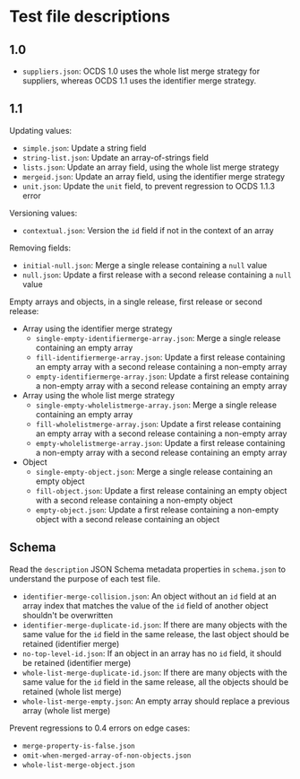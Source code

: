 # Test file descriptions

## 1.0

* `suppliers.json`: OCDS 1.0 uses the whole list merge strategy for suppliers, whereas OCDS 1.1 uses the identifier merge strategy.

## 1.1

Updating values:

* `simple.json`: Update a string field
* `string-list.json`: Update an array-of-strings field
* `lists.json`: Update an array field, using the whole list merge strategy
* `mergeid.json`: Update an array field, using the identifier merge strategy
* `unit.json`: Update the `unit` field, to prevent regression to OCDS 1.1.3 error

Versioning values:

* `contextual.json`: Version the `id` field if not in the context of an array

Removing fields:

* `initial-null.json`: Merge a single release containing a `null` value
* `null.json`: Update a first release with a second release containing a `null` value

Empty arrays and objects, in a single release, first release or second release:

* Array using the identifier merge strategy
  * `single-empty-identifiermerge-array.json`: Merge a single release containing an empty array
  * `fill-identifiermerge-array.json`: Update a first release containing an empty array with a second release containing a non-empty array
  * `empty-identifiermerge-array.json`: Update a first release containing a non-empty array with a second release containing an empty array
* Array using the whole list merge strategy
  * `single-empty-wholelistmerge-array.json`: Merge a single release containing an empty array
  * `fill-wholelistmerge-array.json`: Update a first release containing an empty array with a second release containing a non-empty array
  * `empty-wholelistmerge-array.json`: Update a first release containing a non-empty array with a second release containing an empty array
* Object
  * `single-empty-object.json`: Merge a single release containing an empty object
  * `fill-object.json`: Update a first release containing an empty object with a second release containing a non-empty object
  * `empty-object.json`: Update a first release containing a non-empty object with a second release containing an object

## Schema

Read the `description` JSON Schema metadata properties in `schema.json` to understand the purpose of each test file.

* `identifier-merge-collision.json`: An object without an `id` field at an array index that matches the value of the `id` field of another object shouldn't be overwritten
* `identifier-merge-duplicate-id.json`: If there are many objects with the same value for the `id` field in the same release, the last object should be retained (identifier merge)
* `no-top-level-id.json`: If an object in an array has no `id` field, it should be retained (identifier merge)
* `whole-list-merge-duplicate-id.json`: If there are many objects with the same value for the `id` field in the same release, all the objects should be retained (whole list merge)
* `whole-list-merge-empty.json`: An empty array should replace a previous array (whole list merge)

Prevent regressions to 0.4 errors on edge cases:

* `merge-property-is-false.json`
* `omit-when-merged-array-of-non-objects.json`
* `whole-list-merge-object.json`
